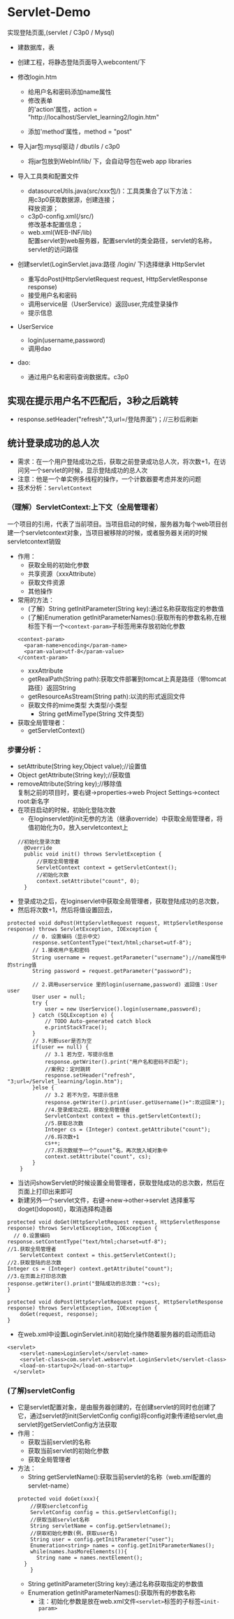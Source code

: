 # Servlet-Demo
实现登陆页面,(servlet / C3p0 / Mysql)
* 建数据库，表  
* 创建工程，将静态登陆页面导入webcontent/下  
* 修改login.htm  
  * 给用户名和密码添加name属性  
  * 修改表单<form>的'action'属性，action = "http://localhost/Servlet_learning2/login.htm"  
  * 添加'method'属性，method = "post"  
* 导入jar包:mysql驱动 / dbutils / c3p0   
  * 将jar包放到WebInf/lib/ 下，会自动导包在web app libraries  
* 导入工具类和配置文件  
  * datasourceUtils.java(src/xxx包/)：工具类集合了以下方法：  
    用c3p0获取数据源，创建连接；  
    释放资源；  
  * c3p0-config.xml(/src/)  
    修改基本配置信息； 
  * web.xml(WEB-INF/lib)  
    配置servlet到web服务器，配置servlet的类全路径，servlet的名称，servlet的访问路径
 
* 创建servlet(LoginServlet.java:路径 /login/ 下)选择继承 HttpServlet 
  * 重写doPost(HttpServletRequest request, HttpServletResponse response)
  * 接受用户名和密码
  * 调用service层（UserService）返回user,完成登录操作
  * 提示信息
* UserService
  * login(username,password)
  * 调用dao
* dao: 
  * 通过用户名和密码查询数据库。c3p0
## 实现在提示用户名不匹配后，3秒之后跳转
* response.setHeader("refresh","3,url=/登陆界面")；//三秒后刷新
## 统计登录成功的总人次
* 需求：在一个用户登陆成功之后，获取之前登录成功总人次，将次数+1，在访问另一个servlet的时候，显示登陆成功的总人次
* 注意：他是一个单实例多线程的操作，一个计数器要考虑并发的问题
* 技术分析：`ServletContext`
### （理解）ServletContext:上下文（全局管理者）
一个项目的引用，代表了当前项目。当项目启动的时候，服务器为每个web项目创建一个servletcontext对象，当项目被移除的时候，或者服务器关闭的时候servletcontext销毁
* 作用：
  * 获取全局的初始化参数
  * 共享资源（xxxAttribute）
  * 获取文件资源
  * 其他操作
* 常用的方法：
  * (了解）String getInitParameter(String key):通过名称获取指定的参数值
  * (了解)Enumeration getInitParameterNames():获取所有的参数名称,在根标签下有一个`<context-param>`子标签用来存放初始化参数
  ```(xml)
  <context-param>
    <param-name>encoding</param-name>
    <param-value>utf-8</param-value>
  </context-param>
  ```
  * xxxAttribute
  * getRealPath(String path):获取文件部署到tomcat上真是路径（带tomcat路径）返回String
  * getResourceAsStream(String path):以流的形式返回文件
  * 获取文件的mime类型 大类型/小类型
    * String getMimeType(String 文件类型)
* 获取全局管理者：
  * getServletContext()
 
### 步骤分析：
  * setAttribute(String key,Object value);//设置值
  * Object getAttribute(String key);//获取值 
  * removeAttribute(String key);//移除值  
复制之前的项目时，要右键->properties->web Project Settings->contect root:新名字
* 在项目启动的时候，初始化登陆次数
  * 在loginservlet的init无参的方法（继承override）中获取全局管理者，将值初始化为0，放入servletcontext上
  ```(java)
  //初始化登录次数
	@Override
	public void init() throws ServletException {
		//获取全局管理者
		ServletContext context = getServletContext(); 
		//初始化次数
		context.setAttribute("count", 0);
	}
  ```
* 登录成功之后，在loginservlet中获取全局管理者，获取登陆成功的总次数，
* 然后将次数+1，然后将值设置回去，
```(java)
protected void doPost(HttpServletRequest request, HttpServletResponse response) throws ServletException, IOException {
		// 0. 设置编码（显示中文）
		response.setContentType("text/html;charset=utf-8");
		// 1.接收用户名和密码
		String username = request.getParameter("username");//name属性中的string值
		String password = request.getParameter("password");
		
		// 2.调用userservice 里的login(username,password) 返回值：User user
		User user = null;
		try {
			user = new UserService().login(username,password);
		} catch (SQLException e) {
			// TODO Auto-generated catch block
			e.printStackTrace();
		}
		// 3.判断user是否为空
		if(user == null) {
			// 3.1 若为空，写提示信息
			response.getWriter().print("用户名和密码不匹配");
			//案例2：定时跳转
			response.setHeader("refresh", "3;url=/Servlet_learning/login.htm");
		}else {
			// 3.2 若不为空，写提示信息
			response.getWriter().print(user.getUsername()+":欢迎回来");
			//4.登录成功之后，获取全局管理者
			ServletContext context = this.getServletContext();
			//5.获取总次数
			Integer cs = (Integer) context.getAttribute("count");
			//6.将次数+1
			cs++;
			//7.将次数赋予一个“count”名，再次放入域对象中
			context.setAttribute("count", cs);
		}
	}
```
* 当访问showServlet的时候设置全局管理者，获取登陆成功的总次数，然后在页面上打印出来即可
* 新建另外一个servlet文件，右键->new->other->servlet 选择重写doget()dopost()，取消选择构造器
```(java)
protected void doGet(HttpServletRequest request, HttpServletResponse response) throws ServletException, IOException {
  // 0.设置编码
response.setContentType("text/html;charset=utf-8");
//1.获取全局管理者
	ServletContext context = this.getServletContext();
//2.获取登陆的总次数
Integer cs = (Integer) context.getAttribute("count");
//3.在页面上打印总次数
response.getWriter().print("登陆成功的总次数："+cs);
}

protected void doPost(HttpServletRequest request, HttpServletResponse response) throws ServletException, IOException {
	doGet(request, response);
}
```
* 在web.xml中设置LoginServlet.init()初始化操作随着服务器的启动而启动
```(xml)
<servlet>
    <servlet-name>LoginServlet</servlet-name>
    <servlet-class>com.servlet.webservlet.LoginServlet</servlet-class>
    <load-on-startup>2</load-on-startup>
  </servlet>
```
### (了解)servletConfig
* 它是servlet配置对象，是由服务器创建的，在创建servlet的同时也创建了它，通过servlet的init(ServletConfig config)将config对象传递给servlet,由servlet的getServletConfig方法获取
* 作用：
    * 获取当前servlet的名称
    * 获取当前servlet的初始化参数
    * 获取全局管理者
* 方法：
  * String getServletName():获取当前servlet的名称（web.xml配置的servlet-name）
  ```(java)
  protected void doGet(xxx){
      //获取sercletconfig
      ServletConfig config = this.getServletConfig();
      //获取当前servlet名称
      String servletName = config.getServletname();
      //获取初始化参数(例，获取user名)
      String user = config.getInitParameter("user");
      Enumeration<string> names = config.getInitParameterNames();
      while(names.hasMoreElements()){
        String name = names.nextElement();
	}
      }
  ```
  * String getInitParameter(String key):通过名称获取指定的参数值
  * Enumeration getInitParameterNames():获取所有的参数名称
    * 注：初始化参数是放在web.xml文件`<servlet>`标签的子标签`<init-param>`





	
